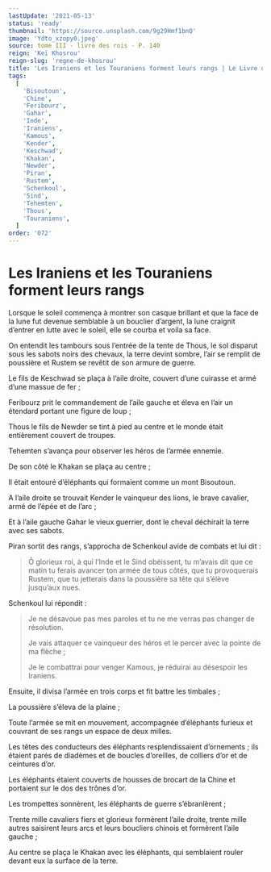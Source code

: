 ```yaml
---
lastUpdate: '2021-05-13'
status: 'ready'
thumbnail: 'https://source.unsplash.com/9g29Hmf1bnQ'
image: 'Ydto_xzopy0.jpeg'
source: tome III - livre des rois - P. 140
reign: 'Keï Khosrou'
reign-slug: 'regne-de-khosrou'
title: 'Les Iraniens et les Touraniens forment leurs rangs | Le Livre des Rois | Shâhnâmeh'
tags:
  [
    'Bisoutoun',
    'Chine',
    'Feribourz',
    'Gahar',
    'Inde',
    'Iraniens',
    'Kamous',
    'Kender',
    'Keschwad',
    'Khakan',
    'Newder',
    'Piran',
    'Rustem',
    'Schenkoul',
    'Sind',
    'Tehemten',
    'Thous',
    'Touraniens',
  ]
order: '072'
---
```


# Les Iraniens et les Touraniens forment leurs rangs

Lorsque le soleil commença à montrer son casque brillant et que la face de la lune fut devenue semblable à un bouclier d’argent, la lune craignit d’entrer en lutte avec le soleil, elle se courba et voila sa face.

On entendit les tambours sous l’entrée de la tente de Thous, le sol disparut sous les sabots noirs des chevaux, la terre devint sombre, l’air se remplit de poussière et Rustem se revêtit de son armure de guerre.

Le fils de Keschwad se plaça à l’aile droite, couvert d’une cuirasse et armé d’une massue de fer ;

Feribourz prit le commandement de l’aile gauche et éleva en l’air un étendard portant une figure de loup ;

Thous le fils de Newder se tint à pied au centre et le monde était entièrement couvert de troupes.

Tehemten s’avança pour observer les héros de l’armée ennemie.

De son côté le Khakan se plaça au centre ;

Il était entouré d’éléphants qui formaient comme un mont Bisoutoun.

A l’aile droite se trouvait Kender le vainqueur des lions, le brave cavalier, armé de l’épée et de l’arc ;

Et à l’aile gauche Gahar le vieux guerrier, dont le cheval déchirait la terre avec ses sabots.

Piran sortit des rangs, s’approcha de Schenkoul avide de combats et lui dit :

> Ô glorieux roi, à qui l’Inde et le Sind obéissent, tu m’avais dit que ce matin tu ferais avancer ton armée de tous côtés, que tu provoquerais Rustem, que tu jetterais dans la poussière sa tête qui s’élève jusqu’aux nues.

Schenkoul lui répondit :

> Je ne désavoue pas mes paroles et tu ne me verras pas changer de résolution.
>
> Je vais attaquer ce vainqueur des héros et le percer avec la pointe de ma flèche ;
>
> Je le combattrai pour venger Kamous, je réduirai au désespoir les Iraniens.

Ensuite, il divisa l’armée en trois corps et fit battre les timbales ;

La poussière s’éleva de la plaine ;

Toute l’armée se mit en mouvement, accompagnée d’éléphants furieux et couvrant de ses rangs un espace de deux milles.

Les têtes des conducteurs des éléphants resplendissaient d’ornements ; ils étaient parés de diadèmes et de boucles d’oreilles, de colliers d’or et de ceintures d’or.

Les éléphants étaient couverts de housses de brocart de la Chine et portaient sur le dos des trônes d’or.

Les trompettes sonnèrent, les éléphants de guerre s’ébranlèrent ;

Trente mille cavaliers fiers et glorieux formèrent l’aile droite, trente mille autres saisirent leurs arcs et leurs boucliers chinois et formèrent l’aile gauche ;

Au centre se plaça le Khakan avec les éléphants, qui semblaient rouler devant eux la surface de la terre.
